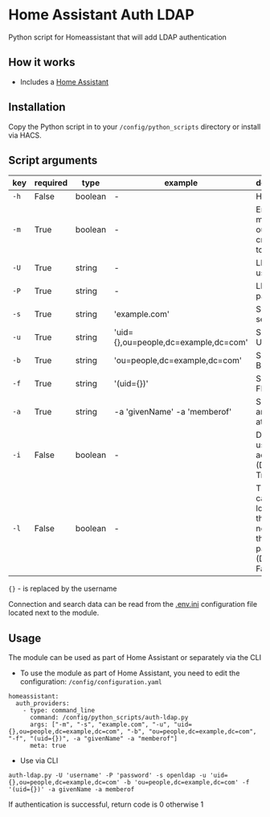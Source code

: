 # Home Assistant Auth LDAP
Python script for Homeassistant that will add LDAP authentication
## How it works
- Includes a [Home Assistant](https://www.home-assistant.io/docs/authentication/providers/#command-line)

## Installation
Copy the Python script in to your `/config/python_scripts` directory or install via HACS.

## Script arguments
key | required | type | example | description
-- | -- | -- | -- | --
`-h` | False | boolean | - | Help
`-m` | True | boolean | - | Enable meta to output credentials to stdout
`-U` | True | string | - | LDAP username
`-P` | True | string | - | LDAP user password
`-s` | True | string | 'example.com' | Set LDAP server
`-u` | True | string | 'uid={},ou=people,dc=example,dc=com' | Set LDAP USER DN
`-b` | True | string | 'ou=people,dc=example,dc=com' | Set LDAP BASE DN
`-f` | True | string | '(uid={})' | Set LDAP FILTER
`-a` | True | string | -a 'givenName' -a 'memberof' | Set LDAP an array of attributes
`-i` | False | boolean | - | Deactivate user account (Defaults to True)
`-l` | False | boolean | - | The user can only login from the local network if the key is passed (Defaults to False)

`{}` - is replaced by the username

Connection and search data can be read from the [.env.ini](https://github.com/Losenmann/ha-auth-ldap/blob/master/.env.ini) configuration file located next to the module.

## Usage
The module can be used as part of Home Assistant or separately via the CLI

- To use the module as part of Home Assistant, you need to edit the configuration: `/config/configuration.yaml`
```
homeassistant:
  auth_providers:
    - type: command_line
      command: /config/python_scripts/auth-ldap.py
      args: ["-m", "-s", "example.com", "-u", "uid={},ou=people,dc=example,dc=com", "-b", "ou=people,dc=example,dc=com", "-f", "(uid={})", -a "givenName" -a "memberof"]
      meta: true
```
- Use via CLI

`auth-ldap.py -U 'username' -P 'password' -s openldap -u 'uid={},ou=people,dc=example,dc=com' -b 'ou=people,dc=example,dc=com' -f '(uid={})' -a givenName -a memberof`

If authentication is successful, return code is 0 otherwise 1
